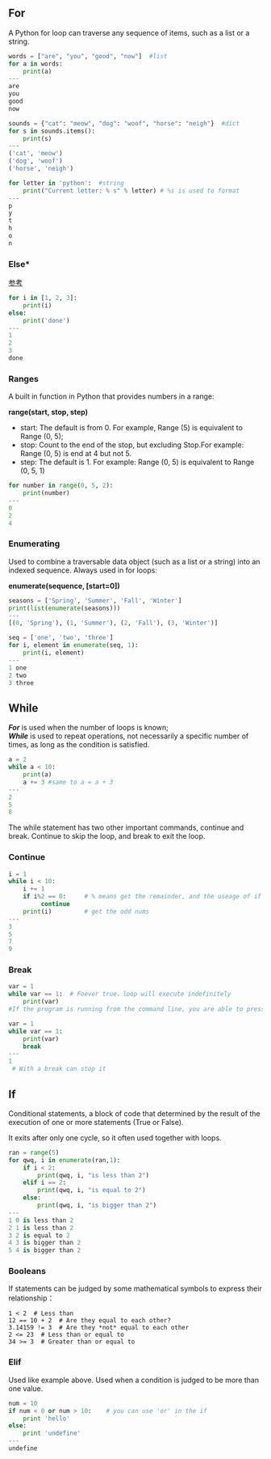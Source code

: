 ## For
A Python for loop can traverse any sequence of items, such as a list or a string.

```Python
words = ["are", "you", "good", "now"]  #list
for a in words:
    print(a)
---
are
you
good
now

sounds = {"cat": "meow", "dog": "woof", "horse": "neigh"}  #dict
for s in sounds.items():
    print(s)
---
('cat', 'meow')
('dog', 'woof')
('horse', 'neigh')

for letter in 'python':  #string
    print("Current letter: % s" % letter) # %s is used to format
---
p
y
t
h
o
n
```

### Else*
[参考](https://segmentfault.com/a/1190000039197454)
```Python
for i in [1, 2, 3]:
    print(i)
else:
    print('done')
---
1
2
3
done    
```

### Ranges
A built in function in Python that provides numbers in a range:

**range(start, stop, step)**
+ start: The default is from 0. For example, Range (5) is equivalent to Range (0, 5);
+ stop: Count to the end of the stop, but excluding Stop.For example: Range (0, 5) is end at 4 but not 5.
+ step: The default is 1. For example: Range (0, 5) is equivalent to Range (0, 5, 1)

```Python
for number in range(0, 5, 2):
    print(number)
---
0
2
4
```

### Enumerating
Used to combine a traversable data object (such as a list or a string) into an indexed sequence. Always used in for loops:

**enumerate(sequence, [start=0])**

```Python
seasons = ['Spring', 'Summer', 'Fall', 'Winter']
print(list(enumerate(seasons)))
---
[(0, 'Spring'), (1, 'Summer'), (2, 'Fall'), (3, 'Winter')]

seq = ['one', 'two', 'three']
for i, element in enumerate(seq, 1):
    print(i, element)
---
1 one
2 two
3 three
```


## While
**_For_** is used when the number of loops is known;  
**_While_** is used to repeat operations, not necessarily a specific number of times, as long as the condition is satisfied.

```Python
a = 2
while a < 10:
    print(a)
    a += 3 #same to a = a + 3
---
2
5
8
```
The while statement has two other important commands, continue and break. Continue to skip the loop, and break to exit the loop.

### Continue
```Python
i = 1
while i < 10:   
    i += 1
    if i%2 == 0:     # % means get the remainder, and the useage of if will show below
         continue
    print(i)         # get the odd nums
---
3
5
7
9
```
### Break
```Python
var = 1
while var == 1:  # Foever true，loop will execute indefinitely
    print(var)
#If the program is running from the command line, you are able to press Ctrl+C to force it to exit.

var = 1
while var == 1:
    print(var)
    break
---
1
 # With a break can stop it
```

## If
Conditional statements, a block of code that determined by the result of the execution of one or more statements (True or False).

It exits after only one cycle, so it often used together with loops.

```Python
ran = range(5)
for qwq, i in enumerate(ran,1):
    if i < 2:
        print(qwq, i, "is less than 2")
    elif i == 2:
        print(qwq, i, "is equal to 2")
    else:
        print(qwq, i, "is bigger than 2")
---
1 0 is less than 2
2 1 is less than 2
3 2 is equal to 2
4 3 is bigger than 2
5 4 is bigger than 2
```

### Booleans
If statements can be judged by some mathematical symbols to express their relationship： 
```
1 < 2  # Less than
12 == 10 + 2  # Are they equal to each other?
3.14159 != 3  # Are they *not* equal to each other
2 <= 23  # Less than or equal to
34 >= 3  # Greater than or equal to
```

### Elif
Used like example above. Used when a condition is judged to be more than one value.

``` Python
num = 10
if num < 0 or num > 10:    # you can use 'or' in the if
    print 'hello'
else:
    print 'undefine'
---
undefine
```
